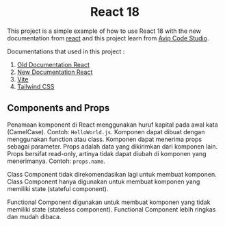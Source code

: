 <h1 style="text-align: center">React 18</h1>

This project is a simple example of how to use React 18 with the new documentation from [react](https://react.dev/) and this project learn from [Avip Code Studio](https://www.youtube.com/@vipcodestudio).

Documentations that used in this project :
1. [Old Documentation React](https://legacy.reactjs.org/)
2. [New Documentation React](https://react.dev/)
3. [Vite](https://vitejs.dev/)
4. [Tailwind CSS](https://tailwindcss.com/)

## Components and Props
Penamaan komponent di React menggunakan huruf kapital pada awal kata (CamelCase). Contoh: `HelloWorld.js`. Komponen dapat dibuat dengan menggunakan function atau class. Komponen dapat menerima props sebagai parameter. Props adalah data yang dikirimkan dari komponen lain. Props bersifat read-only, artinya tidak dapat diubah di komponen yang menerimanya. Contoh: `props.name`.

Class Component tidak direkomendasikan lagi untuk membuat komponen. Class Component hanya digunakan untuk membuat komponen yang memiliki state (stateful component).

Functional Component digunakan untuk membuat komponen yang tidak memiliki state (stateless component). Functional Component lebih ringkas dan mudah dibaca.